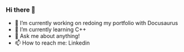 ### Hi there 👋

- 🔭 I’m currently working on redoing my portfolio with Docusaurus
- 🌱 I’m currently learning C++
- 💬 Ask me about anything!
- 📫 How to reach me: Linkedin

